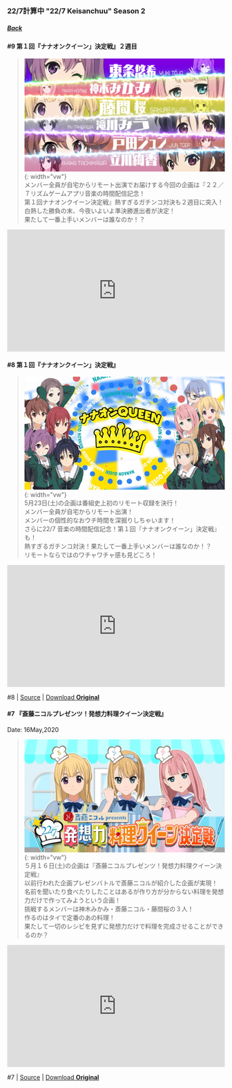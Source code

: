 ### 22/7計算中 "22/7 Keisanchuu" Season 2
##### [Back](227Keisanchuu_List.md)

#### #9 第１回『ナナオンクイーン」決定戦』２週目
>![20200530_S2Ep9](../../../Img/227Keisanchuu/20200530_S2Ep9.jpg){: width="vw"}  
メンバー全員が自宅からリモート出演でお届けする今回の企画は『２２／７リズムゲームアプリ音楽の時間配信記念！  
第１回ナナオンクイーン決定戦』熱すぎるガチンコ対決も２週目に突入！  
白熱した勝負の末、今夜いよいよ準決勝進出者が決定！  
果たして一番上手いメンバーは誰なのか！？   

<div style="left: 0; width: 100%; height: 0; position: relative; padding-bottom: 56.0417%;"><iframe src="https://www.dailymotion.com/embed/video/x7u8eve?queue-enable=false" style="border: 0; top: 0; left: 0; width: 100%; height: 100%; position: absolute;" allowfullscreen scrolling="no" allow="encrypted-media"></iframe></div>

#### #8 第１回『ナナオンクイーン」決定戦』
>![20200523_S2Ep8](../../../Img/227Keisanchuu/20200523_S2Ep8.PNG){: width="vw"}  
5月23日(土)の企画は番組史上初のリモート収録を決行！  
メンバー全員が自宅からリモート出演！  
メンバーの個性的なおウチ時間を深掘りしちゃいます！  
さらに22/7 音楽の時間配信記念！第１回『ナナオンクイーン」決定戦』も！  
熱すぎるガチンコ対決！果たして一番上手いメンバーは誰なのか！？  
リモートならではのワチャワチャ感も見どころ！  

<div style="left: 0; width: 100%; height: 0; position: relative; padding-bottom: 56.0417%;"><iframe src="https://www.dailymotion.com/embed/video/x7u3ig1?queue-enable=false" style="border: 0; top: 0; left: 0; width: 100%; height: 100%; position: absolute;" allowfullscreen scrolling="no" allow="encrypted-media"></iframe></div>

#8 | [Source](https://www.facebook.com/nanabunnoID/photos/a.596906514009115/1155583961474698/) | [Download **Original**](https://drive.google.com/file/d/1Wjsv3mraZ3YAhXSW1tb7-aiBRKl3ktSZ/view?fbclid=IwAR3GAOx_jI5ZqYVcuor40arelu1jWBKPyu72WvZv_ylpG0ytLw75zl-JCqk)


#### #7 『斎藤ニコルプレゼンツ！発想力料理クイーン決定戦』
Date: 16May,2020
>![20200516_S2Ep7](../../../Img/227Keisanchuu/20200516_S2Ep7.JPG){: width="vw"}  
５月１６日(土)の企画は『斎藤ニコルプレゼンツ！発想力料理クイーン決定戦』  
以前行われた企画プレゼンバトルで斎藤ニコルが紹介した企画が実現！  
名前を聞いたり食べたりしたことはあるが作り方が分からない料理を発想力だけで作ってみようという企画！  
挑戦するメンバーは神木みかみ・斎藤ニコル・藤間桜の３人！  
作るのはタイで定番のあの料理！  
果たして一切のレシピを見ずに発想力だけで料理を完成させることができるのか？  

<div style="left: 0; width: 100%; height: 0; position: relative; padding-bottom: 56.0417%;"><iframe src="https://www.dailymotion.com/embed/video/x7tzkj1?queue-enable=false" style="border: 0; top: 0; left: 0; width: 100%; height: 100%; position: absolute;" allowfullscreen scrolling="no" allow="encrypted-media"></iframe></div>

#7 | [Source](https://www.facebook.com/nanabunnoID/photos/a.596906514009115/1149963888703372) | [Download **Original**](https://drive.google.com/file/d/1ieOBkhaUiKTsaY8kFCd5hxP1fJ5rCagY/view?fbclid=IwAR2dOTdJFt7mGmvYl2z81IUWfsCPosUCwXtrVhsvKpoHcH7z5hqBMiYC-mY)
